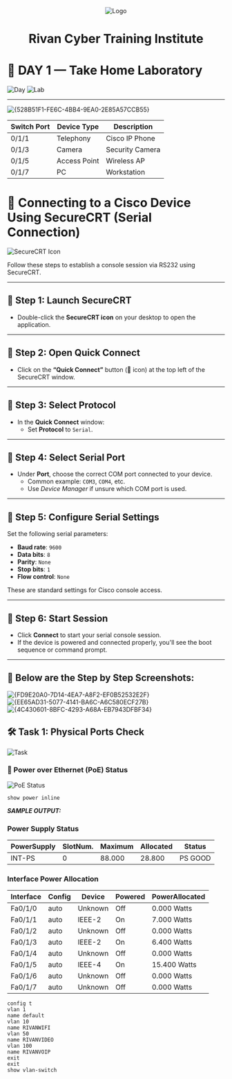 <div align="center">
  <img src="https://rivanit.com/assets/logo-DaYZ0U1G.png" alt="Logo" title="TH_Lab Logo"/> <h1> Rivan Cyber Training Institute </h1>
</div>

# 📘 DAY 1 — Take Home Laboratory

![Day](https://img.shields.io/badge/Day-1-blue)
![Lab](https://img.shields.io/badge/Lab-TH_Lab-blueviolet)

---

![{528B51F1-FE6C-4BB4-9EA0-2E85A57CCB55}](https://github.com/user-attachments/assets/d61f16f4-1741-43e1-ab04-41f4e3c7c278)

| Switch Port | Device Type | Description       |
|-------------|-------------|-------------------|
| 0/1/1      | Telephony   | Cisco IP Phone    |
| 0/1/3      | Camera      | Security Camera   |
| 0/1/5      | Access Point| Wireless AP       |
| 0/1/7      | PC          | Workstation       |

# 🔧 Connecting to a Cisco Device Using SecureCRT (Serial Connection)

![SecureCRT Icon](https://img.shields.io/badge/SecureCRT-Serial%20Connection-blue)

Follow these steps to establish a console session via RS232 using SecureCRT.

---

## 🔹 Step 1: Launch SecureCRT

- Double-click the **SecureCRT icon** on your desktop to open the application.

---

## 🔹 Step 2: Open Quick Connect

- Click on the **“Quick Connect”** button (🔌 icon) at the top left of the SecureCRT window.

---

## 🔹 Step 3: Select Protocol

- In the **Quick Connect** window:
  - Set **Protocol** to `Serial`.

---

## 🔹 Step 4: Select Serial Port

- Under **Port**, choose the correct COM port connected to your device.
  - Common example: `COM3`, `COM4`, etc.
  - Use *Device Manager* if unsure which COM port is used.

---

## 🔹 Step 5: Configure Serial Settings

Set the following serial parameters:

- **Baud rate**: `9600`
- **Data bits**: `8`
- **Parity**: `None`
- **Stop bits**: `1`
- **Flow control**: `None`

These are standard settings for Cisco console access.

---

## 🔹 Step 6: Start Session

- Click **Connect** to start your serial console session.
- If the device is powered and connected properly, you'll see the boot sequence or command prompt.

---


## 🔹 Below are the Step by Step Screenshots:

![{FD9E20A0-7D14-4EA7-A8F2-EF0B52532E2F}](https://github.com/user-attachments/assets/b773fdb2-bfd8-4d22-9b37-75544a9822d7)
![{EE65AD31-5077-4141-BA6C-A6C580ECF27B}](https://github.com/user-attachments/assets/12f814f6-3e7b-41ca-91b9-42043296991a)
![{4C430601-8BFC-4293-A68A-EB7943DFBF34}](https://github.com/user-attachments/assets/565e1334-a162-4577-ad50-b0e7c76987b9)

## 🛠️ Task 1: Physical Ports Check

![Task](https://img.shields.io/badge/Task-Physical%20Ports%20Check-orange)

### 🔌 Power over Ethernet (PoE) Status

![PoE Status](https://img.shields.io/badge/PoE-Status-brightgreen)
  
```cisco
show power inline 
```

<b>  *SAMPLE OUTPUT:*  </b>


### Power Supply Status
| PowerSupply | SlotNum. | Maximum | Allocated | Status   |
|-------------|----------|---------|-----------|----------|
| INT-PS      | 0        | 88.000  | 28.800    | PS GOOD  |
### Interface Power Allocation
| Interface | Config | Device   | Powered | PowerAllocated |
|-----------|--------|----------|---------|----------------|
| Fa0/1/0   | auto   | Unknown  | Off     | 0.000 Watts    |
| Fa0/1/1   | auto   | IEEE-2   | On      | 7.000 Watts    |
| Fa0/1/2   | auto   | Unknown  | Off     | 0.000 Watts    |
| Fa0/1/3   | auto   | IEEE-2   | On      | 6.400 Watts    |
| Fa0/1/4   | auto   | Unknown  | Off     | 0.000 Watts    |
| Fa0/1/5   | auto   | IEEE-4   | On      | 15.400 Watts   |
| Fa0/1/6   | auto   | Unknown  | Off     | 0.000 Watts    |
| Fa0/1/7   | auto   | Unknown  | Off     | 0.000 Watts    |


```cisco
config t
vlan 1
name default
vlan 10
name RIVANWIFI
vlan 50
name RIVANVIDEO
vlan 100
name RIVANVOIP
exit
exit
show vlan-switch
```
